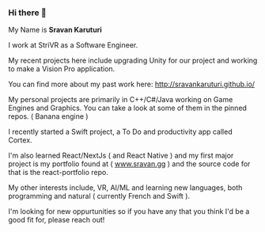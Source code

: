 ### Hi there 👋

My Name is <b>Sravan Karuturi</b>

I work at StriVR as a Software Engineer. 

My recent projects here include upgrading Unity for our project and working to make a Vision Pro application.

You can find more about my past work here: http://sravankaruturi.github.io/

My personal projects are primarily in C++/C#/Java working on Game Engines and Graphics. You can take a look at some of them in the pinned repos. ( Banana engine )

I recently started a Swift project, a To Do and productivity app called Cortex.

I'm also learned React/NextJs ( and React Native ) and my first major project is my portfolio found at ( www.sravan.gg ) and the source code for that is the react-portfolio repo.

My other interests include, VR, AI/ML and learning new languages, both programming and natural ( currently French and Swift ).

I'm looking for new oppurtunities so if you have any that you think I'd be a good fit for, please reach out!

<!--
**sravankaruturi/sravankaruturi** is a ✨ _special_ ✨ repository because its `README.md` (this file) appears on your GitHub profile.

Here are some ideas to get you started:

- 🔭 I’m currently working on ...
- 🌱 I’m currently learning ...
- 👯 I’m looking to collaborate on ...
- 🤔 I’m looking for help with ...
- 💬 Ask me about ...
- 📫 How to reach me: ...
- 😄 Pronouns: ...
- ⚡ Fun fact: ...
-->
